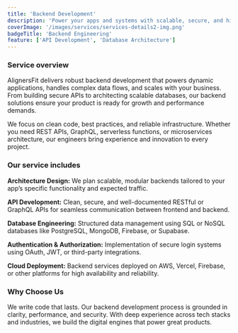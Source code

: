```yaml
---
title: 'Backend Development'
description: 'Power your apps and systems with scalable, secure, and high-performance backend infrastructure.'
coverImage: '/images/services/services-details2-img.png'
badgeTitle: 'Backend Engineering'
feature: ['API Development', 'Database Architecture']
---
```


### Service overview

AlignersFit delivers robust backend development that powers dynamic applications, handles complex data flows, and scales with your business. From building secure APIs to architecting scalable databases, our backend solutions ensure your product is ready for growth and performance demands.

We focus on clean code, best practices, and reliable infrastructure. Whether you need REST APIs, GraphQL, serverless functions, or microservices architecture, our engineers bring experience and innovation to every project.

### Our service includes

**Architecture Design:** We plan scalable, modular backends tailored to your app’s specific functionality and expected traffic.

**API Development:** Clean, secure, and well-documented RESTful or GraphQL APIs for seamless communication between frontend and backend.

**Database Engineering:** Structured data management using SQL or NoSQL databases like PostgreSQL, MongoDB, Firebase, or Supabase.

**Authentication & Authorization:** Implementation of secure login systems using OAuth, JWT, or third-party integrations.

**Cloud Deployment:** Backend services deployed on AWS, Vercel, Firebase, or other platforms for high availability and reliability.

### Why Choose Us

We write code that lasts. Our backend development process is grounded in clarity, performance, and security. With deep experience across tech stacks and industries, we build the digital engines that power great products.
